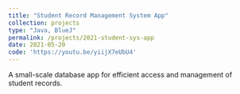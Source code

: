 ```yaml
---
title: "Student Record Management System App"
collection: projects
type: "Java, BlueJ"
permalink: /projects/2021-student-sys-app
date: 2021-05-20
code: 'https://youtu.be/yiijX7eUbU4'
---
```

A small-scale database app for efficient access and management of student records.